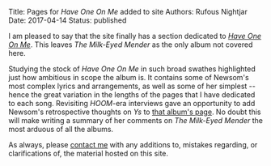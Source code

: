 Title: Pages for <i>Have One On Me</i> added to site
Authors: Rufous Nightjar
Date: 2017-04-14
Status: published

I am pleased to say that the site finally has a section dedicated to [*Have One On Me*][HOOM]. This leaves *The Milk-Eyed Mender* as the only album not covered here.

Studying the stock of *Have One On Me* in such broad swathes highlighted just how ambitious in scope the album is. It contains some of Newsom's most complex lyrics and arrangements, as well as some of her simplest -- hence the great variation in the lengths of the pages that I have dedicated to each song. Revisiting *HOOM*-era interviews gave an opportunity to add Newsom's retrospective thoughts on *Ys* to [that album's page][Ys]. No doubt this will make writing a summary of her comments on *The Milk-Eyed Mender* the most arduous of all the albums.

As always, please [contact me][about] with any additions to, mistakes regarding, or clarifications of, the material hosted on this site.

[HOOM]: {filename}../pages/Have%20One%20On%20Me/album.md

[Ys]: {filename}../pages/Ys/album.md

[about]: {filename}../pages/about.md